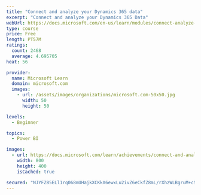 ```yaml
---
title: "Connect and analyze your Dynamics 365 data​"
excerpt: "Connect and analyze your Dynamics 365 Data​"
webUrl: https://docs.microsoft.com/en-us/learn/modules/connect-analyze-dynamics-365-data/
type: course
price: Free
length: PT57M
ratings:
  count: 2468
  average: 4.695705
heat: 56

provider:
  name: Microsoft Learn
  domain: microsoft.com
  images:
    - url: /assets/images/organizations/microsoft.com-50x50.jpg
      width: 50
      height: 50

levels:
  - Beginner

topics:
  - Power BI

images:
  - url: https://docs.microsoft.com/learn/achievements/connect-and-analyze-your-microsoft-dynamics-365-data-social.png
    width: 800
    height: 400
    isCached: true

secured: "NJYFZ85ELl1rq068mUHajkXCKkX6ewxLu2ivZ6eCkfZ8mL/rXhzWLBgruM+cSdEdM288zP7ioA5AHMkXrQTBHIebPKvEofT1f3iIoPvNZLmilRZEPGlY9nDloZzAmU/Wd8kK/laznr3PHYT1qiYOzm2LclCZVlmROqzXf+K3To9cywFrb5ytNfdJg1LCuriiQWK/Thav8RoVNJCJ+TqBNJdU/KUTtHtBeIFZVaBM/+YFBlNvwg3I+8cOEGZexpg3RQ3OjJKoV8Cb3KxGr0acRvHg/EooHhj8+g9BEZQ4vlZ3BrynsTVm8Aj24pSoMjwpVY6cBY2h2HCK0mxF0gRPXToCMsYL0jRg7E7AuWL95X4bCFV0uFL89NS4sEZjNbLTSc+nEHOmXce6m8LIBEXej1VZ7u93kGfcLgz0BZGYZEw=;cUDpqqHJS2tDNfBphmXaqA=="
---
```


